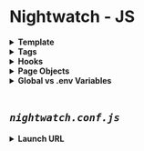 # Nightwatch - JS 

<details>
    <summary><b>Template</b></summary>
    

</details>

<details>
    <summary><b>Tags</b></summary>

```js
describe('Your test suite', function() {
  this.tags = ['demo'];
  ...
});
```

```js
module.exports ={
    "@tags": ["login"],
    ...
}
```
</details>

<details>
    <summary><b>Hooks</b></summary>
    
```js
describe('.....', function() {
  before(browser => browser.url('https://...'));

  after(browser => browser.end());
});
```

```js
module.exports ={
    beforeEach: function (browser) {
        browser.navigateTo('https://...'));
    }

    afterEach: function (browser) {
        browser.end();
    }
}
```
</details>

<details>
    <summary><b>Page Objects</b></summary>

A simple page object:
```js
module.exports = {

    url: function () {
        return `${this.api.launch_url}/default.aspx`
    },
    
    elements: {
        logo: 'section .logo__icon',
        searchResults: '.mainline',
        searchBar: {
            selector: 'input[type=search]'
        },        
        submitButton: {
            selector: "//button[@type='submit']",
            locateStrategy: 'xpath'
        },
    }
}
```    
</details>

<details>
    <summary><b>Global vs .env Variables</b></summary>

<br>

> login(`browser.globals.`username, `browser.globals.`password)

> login(`process.env.`USERNAME, `process.env.`PASSWORD)

</details>

<br>

## *`nightwatch.conf.js`*

<details>
    <summary><b>Launch URL</b></summary>

* You can add `launch_url` to your config file:
    ```
    "test_settings" : {
        "default" : {
            launch_url: "https://sample.com",
    ```

    This will allow you to navigate to the url directly in your tests:
   
    ```
    module.exports = {
        'Valid login' : function(browser) {
            browser.url(browser.launch_url)
            browser.url(browser.launch_url + '/contact');
            ...
    ```

    But you can also specify `url` in page classes
    ```
    module.exports = {
        url: 'https://www.ukg.com/',
        
        elements: {
            ...
        }
    };
    ```
    Sample of usage:
    ```
    let homePage = browser.page.homePage();
    homePage.navigate()
    ```

    Another option is to use this code in page classes:

    ```
    url: function () {
        return `${this.api.launch_url}/default.aspx`
    },
    ```

    This will allow you to write `homePage.navigate()` instead of `browser.url(browser.launch_url)`
</details>

<br>



